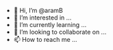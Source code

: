 - 👋 Hi, I’m @aramB
- 👀 I’m interested in ...
- 🌱 I’m currently learning ...
- 💞️ I’m looking to collaborate on ...
- 📫 How to reach me ...

<!---
aramB/aramB is a ✨ special ✨ repository because its `README.md` (this file) appears on your GitHub profile.
You can click the Preview link to take a look at your changes.
--->
